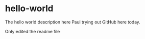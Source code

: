 # hello-world
The hello world description here
Paul trying out GitHub here today.

Only edited the readme file
